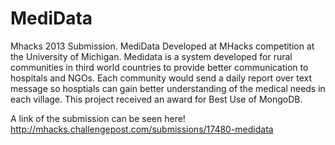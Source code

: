MediData
================

Mhacks 2013 Submission.  MediData
Developed at MHacks competition at the University of Michigan. Medidata is a system developed for rural communities in third world countries to provide better communication to hospitals and NGOs. Each community would send a daily report over text message so hosptials can gain better understanding of the medical needs in each village. This project received an award for Best Use of MongoDB.


A link of the submission can be seen here!
http://mhacks.challengepost.com/submissions/17480-medidata

